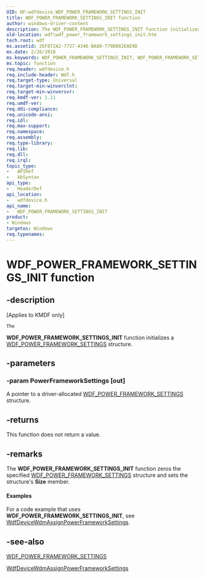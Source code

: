 ```yaml
---
UID: NF:wdfdevice.WDF_POWER_FRAMEWORK_SETTINGS_INIT
title: WDF_POWER_FRAMEWORK_SETTINGS_INIT function
author: windows-driver-content
description: The WDF_POWER_FRAMEWORK_SETTINGS_INIT function initializes a WDF_POWER_FRAMEWORK_SETTINGS structure.
old-location: wdf\wdf_power_framework_settings_init.htm
tech.root: wdf
ms.assetid: 26F872A2-7727-4346-BA80-779D082EAE9D
ms.date: 2/26/2018
ms.keywords: WDF_POWER_FRAMEWORK_SETTINGS_INIT, WDF_POWER_FRAMEWORK_SETTINGS_INIT function, kmdf.wdf_power_framework_settings_init, wdf.wdf_power_framework_settings_init, wdfdevice/WDF_POWER_FRAMEWORK_SETTINGS_INIT
ms.topic: function
req.header: wdfdevice.h
req.include-header: Wdf.h
req.target-type: Universal
req.target-min-winverclnt: 
req.target-min-winversvr: 
req.kmdf-ver: 1.11
req.umdf-ver: 
req.ddi-compliance: 
req.unicode-ansi: 
req.idl: 
req.max-support: 
req.namespace: 
req.assembly: 
req.type-library: 
req.lib: 
req.dll: 
req.irql: 
topic_type:
-	APIRef
-	kbSyntax
api_type:
-	HeaderDef
api_location:
-	wdfdevice.h
api_name:
-	WDF_POWER_FRAMEWORK_SETTINGS_INIT
product:
- Windows
targetos: Windows
req.typenames: 
---
```


# WDF_POWER_FRAMEWORK_SETTINGS_INIT function


## -description


<p class="CCE_Message">[Applies to KMDF only]</p>


    The 
  <b>WDF_POWER_FRAMEWORK_SETTINGS_INIT</b> function initializes a <a href="https://msdn.microsoft.com/library/windows/hardware/hh406489">WDF_POWER_FRAMEWORK_SETTINGS</a> structure.


## -parameters




### -param PowerFrameworkSettings [out]

A pointer to a driver-allocated <a href="https://msdn.microsoft.com/library/windows/hardware/hh406489">WDF_POWER_FRAMEWORK_SETTINGS</a> structure.


## -returns



This function does not return a value.




## -remarks



The <b>WDF_POWER_FRAMEWORK_SETTINGS_INIT</b> function zeros the specified <a href="https://msdn.microsoft.com/library/windows/hardware/hh406489">WDF_POWER_FRAMEWORK_SETTINGS</a> structure and sets the structure's <b>Size</b> member.


#### Examples

For a code example that uses <b>WDF_POWER_FRAMEWORK_SETTINGS_INIT</b>, see <a href="https://msdn.microsoft.com/library/windows/hardware/hh451097">WdfDeviceWdmAssignPowerFrameworkSettings</a>.

<div class="code"></div>



## -see-also




<a href="https://msdn.microsoft.com/library/windows/hardware/hh406489">WDF_POWER_FRAMEWORK_SETTINGS</a>



<a href="https://msdn.microsoft.com/library/windows/hardware/hh451097">WdfDeviceWdmAssignPowerFrameworkSettings</a>
 

 

